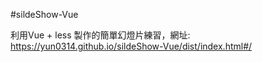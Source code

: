 #sildeShow-Vue

利用Vue + less 製作的簡單幻燈片練習，網址: https://yun0314.github.io/sildeShow-Vue/dist/index.html#/
